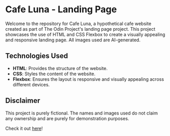 # Cafe Luna - Landing Page

Welcome to the repository for Cafe Luna, a hypothetical cafe website created as part of The Odin Project's landing page project. This project showcases the use of HTML and CSS Flexbox to create a visually appealing and responsive landing page. All images used are AI-generated.

## Technologies Used

- **HTML**: Provides the structure of the website.
- **CSS**: Styles the content of the website.
- **Flexbox**: Ensures the layout is responsive and visually appealing across different devices.

## Disclaimer

This project is purely fictional. The names and images used do not claim any ownership and are purely for demonstration purposes.

Check it out [here](https://kaurm57.github.io/landing-page/)!